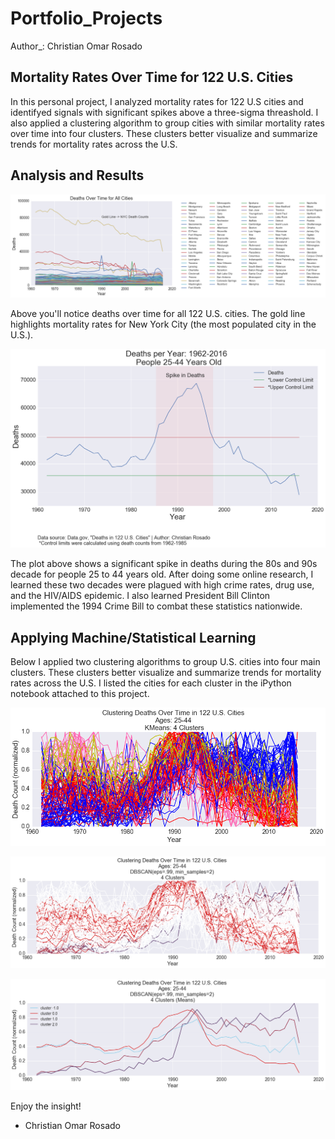 # Portfolio_Projects
Author_: Christian Omar Rosado

## Mortality Rates Over Time for 122 U.S. Cities

In this personal project, I analyzed mortality rates for 122 U.S cities and identifyed signals with significant spikes above a three-sigma threashold. I also applied a clustering algorithm to group cities with similar mortality rates over time into four clusters. These clusters better visualize and summarize trends for mortality rates across the U.S.

## Analysis and Results

![image info](image.png)

Above you'll notice deaths over time for all 122 U.S. cities. The gold line highlights mortality rates for New York City (the most populated city in the U.S.).

![image info](image(1).png)

The plot above shows a significant spike in deaths during the 80s and 90s decade for people 25 to 44 years old. After doing some online research, I learned these two decades were plagued with high crime rates, drug use, and the HIV/AIDS epidemic. I also learned President Bill Clinton implemented the 1994 Crime Bill to combat these statistics nationwide.

## Applying Machine/Statistical Learning

Below I applied two clustering algorithms to group U.S. cities into four main clusters. These clusters better visualize and summarize trends for mortality rates across the U.S. I listed the cities for each cluster in the iPython notebook attached to this project.

![image info](image(2).png)

![image info](image(3).png)

![image info](image(4).png)



Enjoy the insight!
- Christian Omar Rosado
